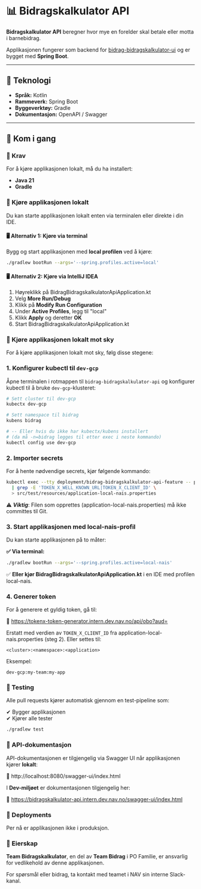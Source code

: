 # 📊 Bidragskalkulator API

**Bidragskalkulator API** beregner hvor mye en forelder skal betale eller motta i barnebidrag.

Applikasjonen fungerer som backend for [bidrag-bidragskalkulator-ui](https://github.com/navikt/bidrag-bidragskalkulator-ui) og er bygget med **Spring Boot**.

---

## 🚀 Teknologi

- **Språk:** Kotlin
- **Rammeverk:** Spring Boot
- **Byggeverktøy:** Gradle
- **Dokumentasjon:** OpenAPI / Swagger

---

## 📌 Kom i gang

### 🚧 Krav

For å kjøre applikasjonen lokalt, må du ha installert:

- **Java 21**
- **Gradle**

### 📌 Kjøre applikasjonen lokalt

Du kan starte applikasjonen lokalt enten via terminalen eller direkte i din IDE.

#### 🖥️ Alternativ 1: Kjøre via terminal
Bygg og start applikasjonen med **local profilen** ved å kjøre:

```bash
./gradlew bootRun --args='--spring.profiles.active=local'
```

#### 🖥️ Alternativ 2: Kjøre via IntelliJ IDEA

1. Høyreklikk på BidragBidragskalkulatorApiApplication.kt
2. Velg **More Run/Debug**
3. Klikk på **Modify Run Configuration**
4. Under **Active Profiles**, legg til "local"
5. Klikk **Apply** og deretter **OK**
6. Start BidragBidragskalkulatorApiApplication.kt

### 📌 Kjøre applikasjonen lokalt mot sky

For å kjøre applikasjonen lokalt mot sky, følg disse stegene:  

### 1. Konfigurer kubectl til `dev-gcp`

Åpne terminalen i rotmappen til `bidrag-bidragskalkulator-api` og konfigurer kubectl til å bruke `dev-gcp`-klusteret:

```bash
# Sett cluster til dev-gcp
kubectx dev-gcp

# Sett namespace til bidrag
kubens bidrag 

# -- Eller hvis du ikke har kubectx/kubens installert 
# (da må -n=bidrag legges til etter exec i neste kommando)
kubectl config use dev-gcp
```

### 2. Importer secrets

For å hente nødvendige secrets, kjør følgende kommando:

```bash
kubectl exec --tty deployment/bidrag-bidragskalkulator-api-feature -- printenv \
  | grep -E 'TOKEN_X_WELL_KNOWN_URL|TOKEN_X_CLIENT_ID' \
  > src/test/resources/application-local-nais.properties
```

⚠ **_Viktig_**: Filen som opprettes (application-local-nais.properties) må ikke committes til Git.

### 3. Start applikasjonen med local-nais-profil

Du kan starte applikasjonen på to måter:

**✅ Via terminal:**
```bash
./gradlew bootRun --args='--spring.profiles.active=local-nais'
```

✅ **Eller kjør BidragBidragskalkulatorApiApplication.kt** i en IDE med profilen local-nais.

### 4. Generer token

For å generere et gyldig token, gå til:

🔗 https://tokenx-token-generator.intern.dev.nav.no/api/obo?aud=<audience>

Erstatt <audience> med verdien av `TOKEN_X_CLIENT_ID` fra application-local-nais.properties (steg 2).
Eller settes til:

`<cluster>:<namespace>:<application>`

Eksempel:

`dev-gcp:my-team:my-app`

### 🧪 Testing

Alle pull requests kjører automatisk gjennom en test-pipeline som:

✔ Bygger applikasjonen <br>
✔ Kjører alle tester

```bash
./gradlew test
```

### 📜 API-dokumentasjon

API-dokumentasjonen er tilgjengelig via Swagger UI når applikasjonen kjører **lokalt**:

🔗 http://localhost:8080/swagger-ui/index.html

I **Dev-miljøet** er dokumentasjonen tilgjengelig her:

🔗 https://bidragskalkulator-api.intern.dev.nav.no/swagger-ui/index.html

### 🚀 Deployments

Per nå er applikasjonen ikke i produksjon.


### 👥 Eierskap

**Team Bidragskalkulator**, en del av **Team Bidrag** i PO Familie, er ansvarlig for vedlikehold av denne applikasjonen.

For spørsmål eller bidrag, ta kontakt med teamet i NAV sin interne Slack-kanal.
